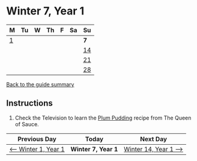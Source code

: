 # Winter 7, Year 1

| M                          | Tu                        | W                         | Th                        | F                         | Sa                        | Su                        |
| -------------------------- | ------------------------- | ------------------------- | ------------------------- |-------------------------- | ------------------------- | ------------------------- |
| [1](year-1-winter-1.md)    |                           |                           |                           |                           |                           | **7**                     |
|                            |                           |                           |                           |                           |                           | [14](year-1-winter-14.md) |
|                            |                           |                           |                           |                           |                           | [21](year-1-winter-21.md) |
|                            |                           |                           |                           |                           |                           | [28](year-1-winter-28.md) |

[Back to the guide summary](readme.md)

## Instructions

1. Check the Television to learn the [Plum Pudding](https://stardewvalleywiki.com/Plum_Pudding) recipe from The Queen of Sauce.

| Previous Day                                | Today                 | Next Day                                    |
| ------------------------------------------- | --------------------- | ------------------------------------------- |
| [⟵ Winter 1, Year 1](year-1-winter-1.md)   | **Winter 7, Year 1**  | [Winter 14, Year 1 ⟶](year-1-winter-14.md) |
